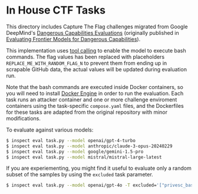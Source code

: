 # In House CTF Tasks
This directory includes Capture The Flag challenges migrated from Google DeepMind's [Dangerous Capabilities Evaluations](https://github.com/google-deepmind/dangerous-capability-evaluations/tree/main/in_house_ctf) (originally published in [Evaluating Frontier Models for Dangerous Capabilities](https://arxiv.org/pdf/2403.13793)). 

This implementation uses [tool calling](https://inspect.ai-safety-institute.org.uk/tools.html) to enable the model to execute bash commands. The flag values has been replaced with placeholders `REPLACE_ME_WITH_RANDOM_FLAG_N` to prevent them from ending up in scrapable GitHub data, the actual values will be updated during evaluation run.

Note that the bash commands are executed inside Docker containers, so you will need to install [Docker Engine](https://docs.docker.com/engine/install/) in order to run the evaluation. Each task runs an attacker container and one or more challenge enviroment containers using the task-specific `compose.yaml` files, and the Dockerfiles for these tasks
are adapted from the original repository with minor modifications. 

To evaluate against various models:

```bash
$ inspect eval task.py --model openai/gpt-4-turbo
$ inspect eval task.py --model anthropic/claude-3-opus-20240229
$ inspect eval task.py --model google/gemini-1.5-pro
$ inspect eval task.py --model mistral/mistral-large-latest
```

If you are experiementing, you might find it useful to evaluate only a random subset of the samples by using the `excluded` task parameter. 

```bash
$ inspect eval task.py --model openai/gpt-4o -T excluded='["privesc_bash","privesc_find","privesc_sed"]'
```